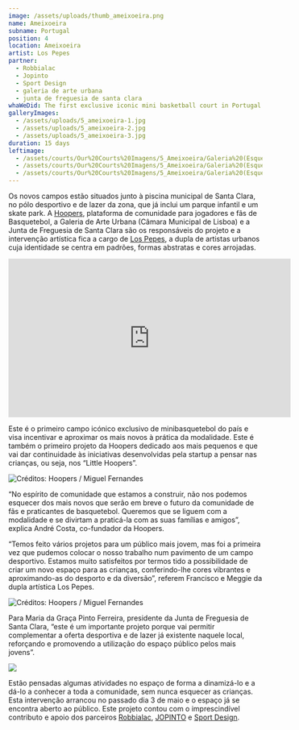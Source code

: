 ```yaml
---
image: /assets/uploads/thumb_ameixoeira.png
name: Ameixoeira
subname: Portugal
position: 4
location: Ameixoeira
artist: Los Pepes
partner:
  - Robbialac
  - Jopinto
  - Sport Design
  - galeria de arte urbana
  - junta de freguesia de santa clara
whaWeDid: The first exclusive iconic mini basketball court in Portugal.
galleryImages:
  - /assets/uploads/5_ameixoeira-1.jpg
  - /assets/uploads/5_ameixoeira-2.jpg
  - /assets/uploads/5_ameixoeira-3.jpg
duration: 15 days
leftimage:
  - /assets/courts/Our%20Courts%20Imagens/5_Ameixoeira/Galeria%20(Esquerda)/1.jpg
  - /assets/courts/Our%20Courts%20Imagens/5_Ameixoeira/Galeria%20(Esquerda)/2.jpg
  - /assets/courts/Our%20Courts%20Imagens/5_Ameixoeira/Galeria%20(Esquerda)/3.jpg
---
```

Os novos campos estão situados junto à piscina municipal de Santa Clara, no pólo desportivo e de lazer da zona, que já inclui um parque infantil e um skate park. A [Hoopers](https://www.hoopers.club/), plataforma de comunidade para jogadores e fãs de Basquetebol, a Galeria de Arte Urbana (Câmara Municipal de Lisboa) e a Junta de Freguesia de Santa Clara são os responsáveis do projeto e a intervenção artística fica a cargo de [Los Pepes](https://www.instagram.com/lospepesstudio/?hl=pt), a dupla de artistas urbanos cuja identidade se centra em padrões, formas abstratas e cores arrojadas.

<iframe width="560" height="315" src="https://www.youtube.com/embed/6YNnwq_nykA" title="YouTube video player" frameborder="0" allow="accelerometer; autoplay; clipboard-write; encrypted-media; gyroscope; picture-in-picture" allowfullscreen></iframe>

Este é o primeiro campo icónico exclusivo de minibasquetebol do país e visa incentivar e aproximar os mais novos à prática da modalidade. Este é também o primeiro projeto da Hoopers dedicado aos mais pequenos e que vai dar continuidade às iniciativas desenvolvidas pela startup a pensar nas crianças, ou seja, nos “Little Hoopers”.

![Créditos: Hoopers / Miguel Fernandes](/assets/uploads/1_ameixoeira_makingof.jpg "Créditos: Hoopers / Miguel Fernandes")

“No espírito de comunidade que estamos a construir, não nos podemos esquecer dos mais novos que serão em breve o futuro da comunidade de fãs e praticantes de basquetebol. Queremos que se liguem com a modalidade e se divirtam a praticá-la com as suas famílias e amigos”, explica André Costa, co-fundador da Hoopers.

“Temos feito vários projetos para um público mais jovem, mas foi a primeira vez que pudemos colocar o nosso trabalho num pavimento de um campo desportivo. Estamos muito satisfeitos por termos tido a possibilidade de criar um novo espaço para as crianças, conferindo-lhe cores vibrantes e aproximando-as do desporto e da diversão”, referem Francisco e Meggie da dupla artística Los Pepes.

![Créditos: Hoopers / Miguel Fernandes](/assets/uploads/2_ameixoeira_makingof.jpg "Créditos: Hoopers / Miguel Fernandes")

Para Maria da Graça Pinto Ferreira, presidente da Junta de Freguesia de Santa Clara, “este é um importante projeto porque vai permitir complementar a oferta desportiva e de lazer já existente naquele local, reforçando e promovendo a utilização do espaço público pelos mais jovens”.

![](/assets/uploads/3_ameixoeira_makingof.jpg)

Estão pensadas algumas atividades no espaço de forma a dinamizá-lo e a dá-lo a conhecer a toda a comunidade, sem nunca esquecer as crianças. Esta intervenção arrancou no passado dia 3 de maio e o espaço já se encontra aberto ao público. Este projeto contou com o imprescindível contributo e apoio dos parceiros [Robbialac](https://tintasrobbialac.pt/), [JOPINTO](https://www.facebook.com/tintasjopinto/) e [Sport Design](http://www.sport-design.pt/).